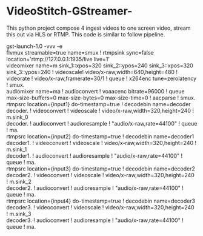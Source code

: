 # VideoStitch-GStreamer-
This python project compose 4 ingest videos to one screen video, stream this out via HLS or RTMP.
This code is similar to follow pipeline.

gst-launch-1.0 -vvv -e \
flvmux streamable=true name=smux ! rtmpsink sync=false location='rtmp://127.0.0.1:1935/live live=1' \
videomixer name=m sink_1::xpos=320 sink_2::ypos=240 sink_3::xpos=320 sink_3::ypos=240 ! videoscale! video/x-raw,width=640,height=480 ! videorate ! video/x-raw,framerate=30/1 ! queue ! x264enc tune=zerolatency ! smux. \
audiomixer name=ma ! audioconvert ! voaacenc bitrate=96000 ! queue max-size-buffers=0 max-size-bytes=0 max-size-time=0 ! aacparse ! smux. \
rtmpsrc location={input1} do-timestamp=true ! decodebin name=decoder \
decoder. ! videoconvert ! videoscale ! video/x-raw,width=320,height=240 ! m.sink_0 \
decoder. ! audioconvert ! audioresample ! "audio/x-raw,rate=44100" ! queue ! ma. \
rtmpsrc location={input2} do-timestamp=true ! decodebin name=decoder1 \
decoder1. ! videoconvert ! videoscale ! video/x-raw,width=320,height=240 ! m.sink_1 \
decoder1. ! audioconvert ! audioresample ! "audio/x-raw,rate=44100" ! queue ! ma. \
rtmpsrc location={input3} do-timestamp=true ! decodebin name=decoder2 \
decoder2. ! videoconvert ! videoscale ! video/x-raw,width=320,height=240 ! m.sink_2 \
decoder2. ! audioconvert ! audioresample ! "audio/x-raw,rate=44100" ! queue ! ma. \
rtmpsrc location={input4} do-timestamp=true ! decodebin name=decoder3 \
decoder3. ! videoconvert ! videoscale ! video/x-raw,width=320,height=240 ! m.sink_3 \
decoder3. ! audioconvert ! audioresample ! "audio/x-raw,rate=44100" ! queue ! ma.
